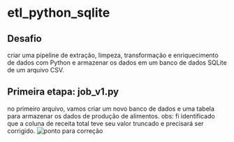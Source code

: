 # etl_python_sqlite

## Desafio
criar uma pipeline de extração, limpeza, transformação e enriquecimento de dados com Python e armazenar os dados em um banco de dados SQLite de um arquivo CSV.

## Primeira etapa: job_v1.py
 no primeiro arquivo, vamos criar um novo banco de dados e uma tabela para armazenar os dados de produção de alimentos.
 obs: fi identificado que a coluna de receita total teve seu valor truncado e precisará ser corrigido.
 ![ponto para correção](https://github.com/alerrandrofrederik/etl_python_sqlite/blob/main/imagens/tabela%20ap%C3%B3s%20job1.png)
